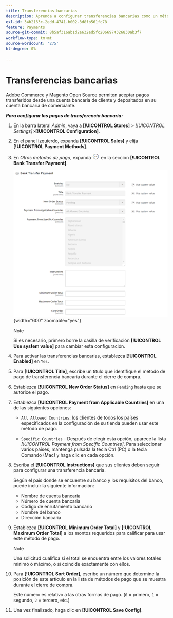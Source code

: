 ```yaml
---
title: Transferencias bancarias
description: Aprenda a configurar transferencias bancarias como un método de pago sin conexión en su tienda.
exl-id: 34b2163c-2edd-4741-b002-3d8fb561fc78
feature: Payments
source-git-commit: 8b5af316ab1d2e632ed5fc2066974326830ab3f7
workflow-type: tm+mt
source-wordcount: '275'
ht-degree: 0%

---
```


# Transferencias bancarias

Adobe Commerce y Magento Open Source permiten aceptar pagos transferidos desde una cuenta bancaria de cliente y depositados en su cuenta bancaria de comerciante.

**_Para configurar los pagos de transferencia bancaria:_**

1. En la barra lateral _Admin_, vaya a **[!UICONTROL Stores]** > _[!UICONTROL Settings]_>**[!UICONTROL Configuration]**.

1. En el panel izquierdo, expanda **[!UICONTROL Sales]** y elija **[!UICONTROL Payment Methods]**.

1. En _Otros métodos de pago_, expanda ![Selector de expansión](../assets/icon-display-expand.png) en la sección **[!UICONTROL Bank Transfer Payment]**.

   ![Pago de transferencia bancaria](../configuration-reference/sales/assets/payment-methods-bank-transfer-payment.png){width="600" zoomable="yes"}

   >[!NOTE]
   >
   >Si es necesario, primero borre la casilla de verificación **[!UICONTROL Use system value]** para cambiar esta configuración.

1. Para activar las transferencias bancarias, establezca **[!UICONTROL Enabled]** en `Yes`.

1. Para **[!UICONTROL Title]**, escribe un título que identifique el método de pago de transferencia bancaria durante el cierre de compra.

1. Establezca **[!UICONTROL New Order Status]** en `Pending` hasta que se autorice el pago.

1. Establezca **[!UICONTROL Payment from Applicable Countries]** en una de las siguientes opciones:

   - `All Allowed Countries`: los clientes de todos los [países](../getting-started/store-details.md#country-options) especificados en la configuración de su tienda pueden usar este método de pago.

   - `Specific Countries` - Después de elegir esta opción, aparece la lista _[!UICONTROL Payment from Specific Countries]_. Para seleccionar varios países, mantenga pulsada la tecla Ctrl (PC) o la tecla Comando (Mac) y haga clic en cada opción.

1. Escriba el **[!UICONTROL Instructions]** que sus clientes deben seguir para configurar una transferencia bancaria.

   Según el país donde se encuentre su banco y los requisitos del banco, puede incluir la siguiente información:

   - Nombre de cuenta bancaria
   - Número de cuenta bancaria
   - Código de enrutamiento bancario
   - Nombre del banco
   - Dirección bancaria

1. Establezca **[!UICONTROL Minimum Order Total]** y **[!UICONTROL Maximum Order Total]** a los montos requeridos para calificar para usar este método de pago.

   >[!NOTE]
   >
   >Una solicitud cualifica si el total se encuentra entre los valores totales mínimo o máximo, o si coincide exactamente con ellos.

1. Para **[!UICONTROL Sort Order]**, escribe un número que determine la posición de este artículo en la lista de métodos de pago que se muestra durante el cierre de compra.

   Este número es relativo a las otras formas de pago. (`0` = primero, `1` = segundo, `2` = tercero, etc.)

1. Una vez finalizado, haga clic en **[!UICONTROL Save Config]**.
